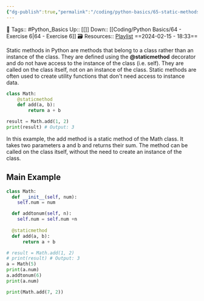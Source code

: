 ```yaml
---
{"dg-publish":true,"permalink":"/coding/python-basics/65-static-methods/","dgPassFrontmatter":true,"noteIcon":"3","created":"2024-02-15T18:33:29.546+05:30","updated":"2024-02-15T18:43:16.460+05:30"}
---
```


🧶 Tags:: #Python_Basics 
Up:: [[]]
Down:: [[Coding/Python Basics/64 - Exercise 6\|64 - Exercise 6]]
🗃 Resources:: [Playlist](https://www.youtube.com/playlist?list=PLu0W_9lII9agwh1XjRt242xIpHhPT2llg)
==2024-02-15 - 18:33==

Static methods in Python are methods that belong to a class rather than an instance of the class. They are defined using the **@staticmethod** decorator and do not have access to the instance of the class (i.e. self). They are called on the class itself, not on an instance of the class. Static methods are often used to create utility functions that don't need access to instance data.

```python
class Math:
	@staticmethod
	def add(a, b):
		return a + b

result = Math.add(1, 2)
print(result) # Output: 3
```

In this example, the add method is a static method of the Math class. It takes two parameters a and b and returns their sum. The method can be called on the class itself, without the need to create an instance of the class.

## Main Example
```python
class Math:
  def __init__(self, num):
    self.num = num

  def addtonum(self, n):
    self.num = self.num +n
    
  @staticmethod
  def add(a, b):
      return a + b

# result = Math.add(1, 2)
# print(result) # Output: 3
a = Math(5)
print(a.num)
a.addtonum(6)
print(a.num)

print(Math.add(7, 2)) 
```